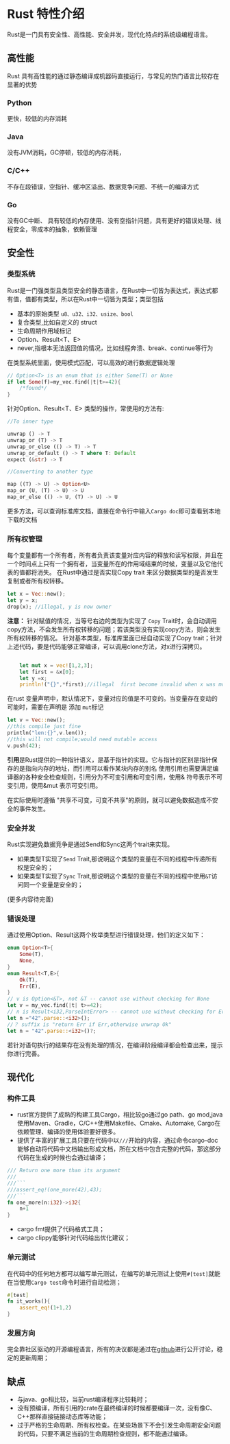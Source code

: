 # Rust 特性介绍
Rust是一门具有安全性、高性能、安全并发，现代化特点的系统级编程语言。

## 高性能
Rust 具有高性能的通过静态编译成机器码直接运行，与常见的热门语言比较存在显著的优势
### Python
更快，较低的内存消耗
### Java
没有JVM消耗，GC停顿，较低的内存消耗，
### C/C++
不存在段错误，空指针、缓冲区溢出、数据竞争问题、不统一的编译方式
### Go
没有GC中断、 具有较低的内存使用、没有空指针问题，具有更好的错误处理、线程安全，零成本的抽象，依赖管理

## 安全性
### 类型系统
Rust是一门强类型且类型安全的静态语言，在Rust中一切皆为表达式，表达式都有值，值都有类型，所以在Rust中一切皆为类型；类型包括
- 基本的原始类型 `u8、u32、i32、usize、bool`
- 复合类型,比如自定义的 struct
- 生命周期作用域标记
- Option<T>、Result<T、E>
- never,指根本无法返回值的情况，比如线程奔溃、break、continue等行为    

在类型系统里面，使用模式匹配，可以高效的进行数据逻辑处理
```rust
// Option<T> is an enum that is either Some(T) or None 
if let Some(f)=my_vec.find(|t|t>=42){
    /*found*/
}
```
针对Option<T>、Result<T、E> 类型的操作，常使用的方法有:
```rust
//To inner type

unwrap () -> T
unwrap_or (T) -> T
unwrap_or_else (() -> T) -> T
unwrap_or_default () -> T where T: Default
expect (&str) -> T

//Converting to another type

map ((T) -> U) -> Option<U>
map_or (U, (T) -> U) -> U
map_or_else (() -> U, (T) -> U) -> U
```
更多方法，可以查询标准库文档，直接在命令行中输入`Cargo doc`即可查看到本地下载的文档
### 所有权管理
每个变量都有一个所有者，所有者负责该变量对应内容的释放和读写权限，并且在一个时间点上只有一个拥有者，当变量所在的作用域结束的时候，变量以及它他代表的值都将消失。
在Rust中通过是否实现Copy trait 来区分数据类型的是否发生复制或者所有权转移。 

```rust
let x = Vec::new();
let y = x;
drop(x); //illegal, y is now owner

```
**注意：** 针对赋值的情况，当等号右边的类型为实现了 `Copy` Trait时，会自动调用copy方法，不会发生所有权转移的问题；若该类型没有实现copy方法，则会发生所有权转移的情况。
针对基本类型，标准库里面已经自动实现了Copy trait；针对上述代码，要是代码能够正常编译，可以调用clone方法，对x进行深拷贝。
```rust

    let mut x = vec![1,2,3];
    let first = &x[0];
    let y =x; 
    println!("{}",*first);//illegal  first become invalid when x was moved.
```
在rust 变量声明中，默认情况下，变量对应的值是不可变的。当变量存在变动的可能时，需要在声明是 添加 `mut`标记
```rust
let v = Vec::new();
//this compile just fine
println("len:{}",v.len());
//this will not compile;would need mutable access
v.push(42);
```
**引用**是Rust提供的一种指针语义，是基于指针的实现。它与指针的区别是指针保存的是指向内存的地址，而引用可以看作某块内存的别名
使用引用也需要满足编译器的各种安全检查规则，引用分为不可变引用和可变引用，使用& 符号表示不可变引用，使用&mut 表示可变引用。

在实际使用时遵循 "共享不可变，可变不共享"的原则，就可以避免数据造成不安全的事件发生。
### 安全并发
Rust实现避免数据竞争是通过Send和Sync这两个trait来实现。
- 如果类型T实现了`Send` Trait,那说明这个类型的变量在不同的线程中传递所有权是安全的；
- 如果类型T实现了`Sync` Trait,那说明这个类型的变量在不同的线程中使用`&T`访问同一个变量是安全的；

(更多内容待完善)
### 错误处理
通过使用Option、Result这两个枚举类型进行错误处理，他们的定义如下：
```rust
enum Option<T>{
    Some(T),
    None,
}
enum Result<T,E>{
    Ok(T),
    Err(E),
}
// v is Option<&T>, not &T -- cannot use without checking for None
let v = my_vec.find(|t| t>=42);
// n is Result<i32,ParseIntError> -- cannot use without checking for Err
let n ="42".parse::<i32>();
//？ suffix is "return Err if Err,otherwise unwrap Ok"
let n = "42".parse::<i32>()?;
```
若针对语句执行的结果存在没有处理的情况，在编译阶段编译都会检查出来，提示你进行完善。
## 现代化
### 构件工具
- rust官方提供了成熟的构建工具Cargo，相比较go通过go path、go mod,java 使用Maven、Gradle，C/C++使用Makefile、Cmake、Automake,
Cargo在依赖管理、编译的使用体验要好很多。
- 提供了丰富的扩展工具只要在代码中以`///`开始的内容，通过命令cargo-doc能够自动将代码中文档输出形成文档，所在文档中包含完整的代码，那这部分代码在生成的时候也会通过编译；
```rust
/// Return one more than its argument
///
///```
///assert_eq!(one_more(42),43);
///```
fn one_more(n:i32)->i32{
    n+1
}
```
- cargo fmt提供了代码格式工具；
- cargo clippy能够针对代码给出优化建议；
### 单元测试
在代码中的任何地方都可以编写单元测试，在编写的单元测试上使用`#[test]`就能在当使用`Cargo test`命令时进行自动检测；
```rust
#[test]
fn it_works(){
    assert_eq!(1+1,2)
}
```
### 发展方向
完全靠社区驱动的开源编程语言，所有的决议都是通过在[github](https://github.com/rust-lang)进行公开讨论，稳定的更新周期；
## 缺点
- 与java、go相比较，当前rust编译程序比较耗时；
- 没有预编译，所有引用的crate在最终编译的时候都要编译一次，没有像C、C++那样直接链接动态库等功能；
- 过于严格的生命周期、所有权检查。在某些场景下不会引发生命周期安全问题的代码，只要不满足当前的生命周期检查规则，都不能通过编译。
 

